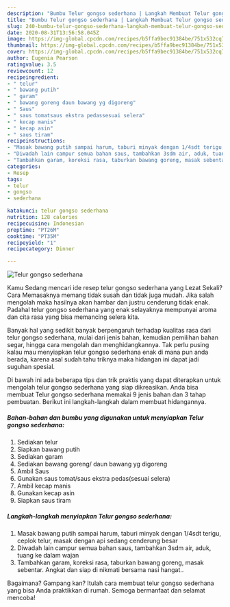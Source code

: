 ```yaml
---
description: "Bumbu Telur gongso sederhana | Langkah Membuat Telur gongso sederhana Yang Sedap"
title: "Bumbu Telur gongso sederhana | Langkah Membuat Telur gongso sederhana Yang Sedap"
slug: 240-bumbu-telur-gongso-sederhana-langkah-membuat-telur-gongso-sederhana-yang-sedap
date: 2020-08-31T13:56:58.045Z
image: https://img-global.cpcdn.com/recipes/b5ffa9bec91384be/751x532cq70/telur-gongso-sederhana-foto-resep-utama.jpg
thumbnail: https://img-global.cpcdn.com/recipes/b5ffa9bec91384be/751x532cq70/telur-gongso-sederhana-foto-resep-utama.jpg
cover: https://img-global.cpcdn.com/recipes/b5ffa9bec91384be/751x532cq70/telur-gongso-sederhana-foto-resep-utama.jpg
author: Eugenia Pearson
ratingvalue: 3.5
reviewcount: 12
recipeingredient:
- " telur"
- " bawang putih"
- " garam"
- " bawang goreng daun bawang yg digoreng"
- " Saus"
- " saus tomatsaus ekstra pedassesuai selera"
- " kecap manis"
- " kecap asin"
- " saus tiram"
recipeinstructions:
- "Masak bawang putih sampai harum, taburi minyak dengan 1/4sdt terigu, ceplok telur, masak dengan api sedang cenderung besar"
- "Diwadah lain campur semua bahan saus, tambahkan 3sdm air, aduk, tuang ke dalam wajan"
- "Tambahkan garam, koreksi rasa, taburkan bawang goreng, masak sebentar. Angkat dan siap di nikmati bersama nasi hangat.."
categories:
- Resep
tags:
- telur
- gongso
- sederhana

katakunci: telur gongso sederhana 
nutrition: 128 calories
recipecuisine: Indonesian
preptime: "PT26M"
cooktime: "PT35M"
recipeyield: "1"
recipecategory: Dinner

---
```



![Telur gongso sederhana](https://img-global.cpcdn.com/recipes/b5ffa9bec91384be/751x532cq70/telur-gongso-sederhana-foto-resep-utama.jpg)

Kamu Sedang mencari ide resep telur gongso sederhana yang Lezat Sekali? Cara Memasaknya memang tidak susah dan tidak juga mudah. Jika salah mengolah maka hasilnya akan hambar dan justru cenderung tidak enak. Padahal telur gongso sederhana yang enak selayaknya mempunyai aroma dan cita rasa yang bisa memancing selera kita.

Banyak hal yang sedikit banyak berpengaruh terhadap kualitas rasa dari telur gongso sederhana, mulai dari jenis bahan, kemudian pemilihan bahan segar, hingga cara mengolah dan menghidangkannya. Tak perlu pusing kalau mau menyiapkan telur gongso sederhana enak di mana pun anda berada, karena asal sudah tahu triknya maka hidangan ini dapat jadi suguhan spesial.




Di bawah ini ada beberapa tips dan trik praktis yang dapat diterapkan untuk mengolah telur gongso sederhana yang siap dikreasikan. Anda bisa membuat Telur gongso sederhana memakai 9 jenis bahan dan 3 tahap pembuatan. Berikut ini langkah-langkah dalam membuat hidangannya.

<!--inarticleads1-->

##### Bahan-bahan dan bumbu yang digunakan untuk menyiapkan Telur gongso sederhana:

1. Sediakan  telur
1. Siapkan  bawang putih
1. Sediakan  garam
1. Sediakan  bawang goreng/ daun bawang yg digoreng
1. Ambil  Saus
1. Gunakan  saus tomat/saus ekstra pedas(sesuai selera)
1. Ambil  kecap manis
1. Gunakan  kecap asin
1. Siapkan  saus tiram




<!--inarticleads2-->

##### Langkah-langkah menyiapkan Telur gongso sederhana:

1. Masak bawang putih sampai harum, taburi minyak dengan 1/4sdt terigu, ceplok telur, masak dengan api sedang cenderung besar
1. Diwadah lain campur semua bahan saus, tambahkan 3sdm air, aduk, tuang ke dalam wajan
1. Tambahkan garam, koreksi rasa, taburkan bawang goreng, masak sebentar. Angkat dan siap di nikmati bersama nasi hangat..




Bagaimana? Gampang kan? Itulah cara membuat telur gongso sederhana yang bisa Anda praktikkan di rumah. Semoga bermanfaat dan selamat mencoba!
